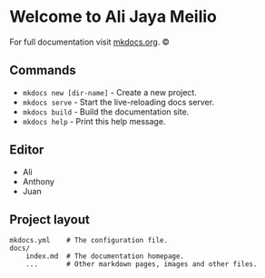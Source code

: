 # Welcome to Ali Jaya Meilio

For full documentation visit [mkdocs.org](http://mkdocs.org). &copy;

## Commands

* `mkdocs new [dir-name]` - Create a new project.
* `mkdocs serve` - Start the live-reloading docs server.
* `mkdocs build` - Build the documentation site.
* `mkdocs help` - Print this help message.

## Editor

<ul>
<li>Ali</li>
<li>Anthony</li>
<li>Juan</li>
</ul>

## Project layout

    mkdocs.yml    # The configuration file.
    docs/
        index.md  # The documentation homepage.
        ...       # Other markdown pages, images and other files.
